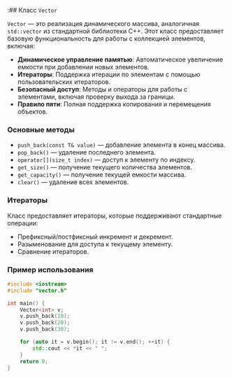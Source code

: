 :## Класс `Vector`

`Vector` — это реализация динамического массива, аналогичная `std::vector` из стандартной библиотеки C++. Этот класс предоставляет базовую функциональность для работы с коллекцией элементов, включая:

- **Динамическое управление памятью**: Автоматическое увеличение емкости при добавлении новых элементов.
- **Итераторы**: Поддержка итерации по элементам с помощью пользовательских итераторов.
- **Безопасный доступ**: Методы и операторы для работы с элементами, включая проверку выхода за границы.
- **Правило пяти**: Полная поддержка копирования и перемещения объектов.

### Основные методы
- `push_back(const T& value)` — добавление элемента в конец массива.
- `pop_back()` — удаление последнего элемента.
- `operator[](size_t index)` — доступ к элементу по индексу.
- `get_size()` — получение текущего количества элементов.
- `get_capacity()` — получение текущей емкости массива.
- `clear()` — удаление всех элементов.

### Итераторы
Класс предоставляет итераторы, которые поддерживают стандартные операции:
- Префиксный/постфиксный инкремент и декремент.
- Разыменование для доступа к текущему элементу.
- Сравнение итераторов.

### Пример использования
```cpp
#include <iostream>
#include "vector.h"

int main() {
    Vector<int> v;
    v.push_back(10);
    v.push_back(20);
    v.push_back(30);

    for (auto it = v.begin(); it != v.end(); ++it) {
        std::cout << *it << " ";
    }
    return 0;
}
